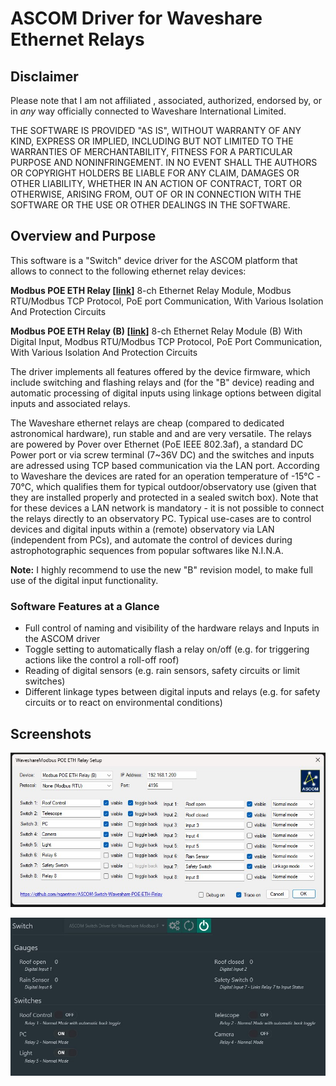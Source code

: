 # ASCOM Driver for Waveshare Ethernet Relays

## Disclaimer

Please note that I am not affiliated , associated, authorized, endorsed by, or in *any* way officially connected to Waveshare International Limited.

THE SOFTWARE IS PROVIDED "AS IS", WITHOUT WARRANTY OF ANY KIND, EXPRESS OR
IMPLIED, INCLUDING BUT NOT LIMITED TO THE WARRANTIES OF MERCHANTABILITY,
FITNESS FOR A PARTICULAR PURPOSE AND NONINFRINGEMENT. IN NO EVENT SHALL THE
AUTHORS OR COPYRIGHT HOLDERS BE LIABLE FOR ANY CLAIM, DAMAGES OR OTHER
LIABILITY, WHETHER IN AN ACTION OF CONTRACT, TORT OR OTHERWISE, ARISING FROM,
OUT OF OR IN CONNECTION WITH THE SOFTWARE OR THE USE OR OTHER DEALINGS IN
THE SOFTWARE.

## Overview and Purpose

This software is a "Switch" device driver for the ASCOM platform that allows to connect to the following ethernet relay devices:

**Modbus POE ETH Relay [[link](https://www.waveshare.com/modbus-poe-eth-relay.htm)]**
8-ch Ethernet Relay Module, Modbus RTU/Modbus TCP Protocol, PoE port Communication, With Various Isolation And Protection Circuits

**Modbus POE ETH Relay (B) [[link](https://www.waveshare.com/modbus-poe-eth-relay-b.htm.htm)]**
8-ch Ethernet Relay Module (B) With Digital Input, Modbus RTU/Modbus TCP Protocol, PoE Port Communication, With Various Isolation And Protection Circuits

The driver implements all features offered by the device firmware, which include switching and flashing relays and (for the "B" device) reading and automatic processing of digital inputs using linkage options between digital inputs and associated relays.

The Waveshare ethernet relays are cheap (compared to dedicated astronomical hardware), run stable and and are very versatile.
The relays are powered by Pover over Ethernet (PoE IEEE 802.3af), a standard DC Power port or via screw terminal (7~36V DC) and the switches and inputs are adressed using TCP based communication via the LAN port.
According to Waveshare the devices are rated for an operation temperature of -15℃ - 70℃, which qualifies them for typical outdoor/observatory use (given that they are installed properly and protected in a sealed switch box).
Note that for these devices a LAN network is mandatory - it is not possible to connect the relays directly to an observatory PC.
Typical use-cases are to control devices and digital inputs within a (remote) observatory via LAN (independent from PCs), and automate the control of devices during astrophotographic sequences from popular softwares like N.I.N.A.

**Note:** I highly recommend to use the new "B" revision model, to make full use of the digital input functionality.

### Software Features at a Glance

* Full control of naming and visibility of the hardware relays and Inputs in the ASCOM driver
* Toggle setting to automatically flash a relay on/off (e.g. for triggering actions like the control a roll-off roof)
* Reading of digital sensors (e.g. rain sensors, safety circuits or limit switches)
* Different linkage types between digital inputs and relays (e.g. for safety circuits or to react on environmental conditions)

## Screenshots

![](Images/Settings.jpg)

![](Images/NINA.jpg)

